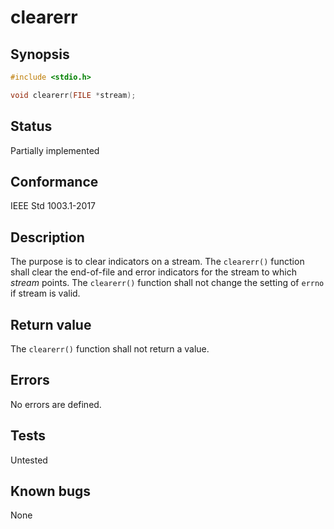 # clearerr

## Synopsis

```c
#include <stdio.h>

void clearerr(FILE *stream);
```

## Status

Partially implemented

## Conformance

IEEE Std 1003.1-2017

## Description

The purpose is to clear indicators on a stream. The `clearerr()` function shall clear the end-of-file and error
indicators for the stream to which _stream_ points.
The `clearerr()` function shall not change the setting of `errno` if stream is valid.

## Return value

The `clearerr()` function shall not return a value.

## Errors

No errors are defined.

## Tests

Untested

## Known bugs

None
